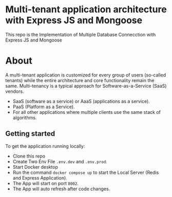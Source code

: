 # Multi-tenant application architecture with Express JS and Mongoose

This repo is the Implementation of Multiple Database Connecction with Express JS and Mongoose

# About

A multi-tenant application is customized for every group of users (so-called tenants) while the entire architecture and core functionality remain the same. Multi-tenancy is a typical approach for Software-as-a-Service (SaaS) vendors.

- SaaS (software as a service) or AaaS (applications as a service).
- PaaS (Platform as a Service).
- For all other applications where multiple clients use the same stack of algorithms.

## Getting started

To get the application running locally:

- Clone this repo
- Create Two Env File `.env.dev` and `.env.prod`. 
- Start Docker desktop
- Run the command `docker compose up` to start the Local Server (Redis and Express Application).
- The App will start on port `8002`.
- The App will auto refresh after code changes.